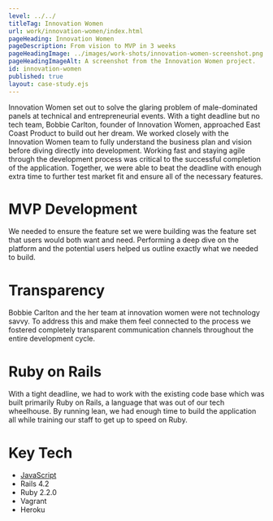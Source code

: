 ```yaml
---
level: ../../
titleTag: Innovation Women
url: work/innovation-women/index.html
pageHeading: Innovation Women
pageDescription: From vision to MVP in 3 weeks
pageHeadingImage: ../images/work-shots/innovation-women-screenshot.png
pageHeadingImageAlt: A screenshot from the Innovation Women project.
id: innovation-women
published: true
layout: case-study.ejs
---
```


<p class="paragraph--major">Innovation Women set out to solve the glaring problem of male-dominated panels at technical and entrepreneurial events. With a tight deadline but no tech team, Bobbie Carlton, founder of Innovation Women, approached East Coast Product to build out her dream. We worked closely with the Innovation Women team to fully understand the business plan and vision before diving directly into development. Working fast and staying agile through the development process was critical to the successful completion of the application. Together, we were able to beat the deadline with enough extra time to further test market fit and ensure all of the necessary features.</p>

<h1 class="text-heading-one">MVP Development</h1>

<p>We needed to ensure the feature set we were building was the feature set that users would both want and need. Performing a deep dive on the platform and the potential users helped us outline exactly what we needed to build.</p>

<h1 class="text-heading-one">Transparency</h1>

<p>Bobbie Carlton and the her team at innovation women were not technology savvy. To address this and make them feel connected to the process we fostered completely transparent communication channels throughout the entire development cycle.</p>

<h1 class="text-heading-one">Ruby on Rails</h1>

<p>With a tight deadline, we had to work with the existing code base which was built primarily Ruby on Rails, a language that was out of our tech wheelhouse. By running lean, we had enough time to build the application all while training our staff to get up to speed on Ruby.</p>

<h1 class="text-heading-one">Key Tech</h1>

<ul>
  <li><a href="../../technologies/javascript">JavaScript</a></li>
  <li>Rails 4.2</li>
  <li>Ruby 2.2.0</li>
  <li>Vagrant</li>
  <li>Heroku</li>
</ul>